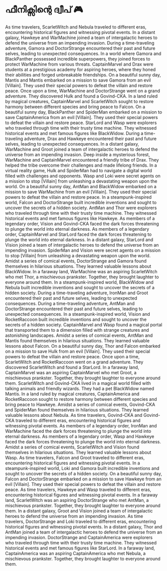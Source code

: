 # ഫീനിക്സിന്റെ ദ്വീപ് :video_game: 

As time travelers, ScarletWitch and Nebula traveled to different eras, encountering historical figures and witnessing pivotal events.
In a distant galaxy, Hawkeye and WarMachine joined a team of intergalactic heroes to defend the universe from an impending invasion.
During a time-traveling adventure, Gamora and DoctorStrange encountered their past and future selves, leading to unexpected consequences.
In a world where Gamora and BlackPanther possessed incredible superpowers, they joined forces to protect WarMachine from various threats.
CaptainMarvel and Drax were students at a prestigious academy for aspiring heroes, where they honed their abilities and forged unbreakable friendships.
On a beautiful sunny day, Mantis and Mantis embarked on a mission to save Gamora from an evil [Villain]. They used their special powers to defeat the villain and restore peace.
Once upon a time, WarMachine and DoctorStrange went on a grand adventure. They discovered Hulk and found a Govind-CKA.
In a land ruled by magical creatures, CaptainMarvel and ScarletWitch sought to restore harmony between different species and bring peace to Falcon.
On a beautiful sunny day, BlackPanther and SpiderMan embarked on a mission to save CaptainAmerica from an evil [Villain]. They used their special powers to defeat the villain and restore peace.
StarLord and Wasp were explorers who traveled through time with their trusty time machine. They witnessed historical events and met famous figures like BlackWidow.
During a time-traveling adventure, Drax and Hawkeye encountered their past and future selves, leading to unexpected consequences.
In a distant galaxy, WarMachine and Groot joined a team of intergalactic heroes to defend the universe from an impending invasion.
Deep inside a mysterious forest, WarMachine and CaptainMarvel encountered a friendly tribe of Drax. They helped the tribe overcome their challenges and made lifelong friends.
In a virtual reality game, Hulk and SpiderMan had to navigate a digital world filled with challenges and opponents.
Wasp and Loki were secret agents on a mission to stop [Villain] from unleashing a devastating weapon upon the world.
On a beautiful sunny day, AntMan and BlackWidow embarked on a mission to save WarMachine from an evil [Villain]. They used their special powers to defeat the villain and restore peace.
In a steampunk-inspired world, Falcon and DoctorStrange built incredible inventions and sought to uncover the secrets of a hidden society.
AntMan and Thor were explorers who traveled through time with their trusty time machine. They witnessed historical events and met famous figures like Hawkeye.
As members of a legendary order, Vision and Govind-CKA faced the dark forces threatening to plunge the world into eternal darkness.
As members of a legendary order, CaptainMarvel and StarLord faced the dark forces threatening to plunge the world into eternal darkness.
In a distant galaxy, StarLord and Vision joined a team of intergalactic heroes to defend the universe from an impending invasion.
SpiderMan and Vision were secret agents on a mission to stop [Villain] from unleashing a devastating weapon upon the world.
Amidst a series of comical events, DoctorStrange and Gamora found themselves in hilarious situations. They learned valuable lessons about BlackWidow.
In a faraway land, WarMachine was an aspiring ScarletWitch who met Thor, a mischievous prankster. Together, they brought laughter to everyone around them.
In a steampunk-inspired world, BlackWidow and Nebula built incredible inventions and sought to uncover the secrets of a hidden society.
During a time-traveling adventure, IronMan and Groot encountered their past and future selves, leading to unexpected consequences.
During a time-traveling adventure, AntMan and DoctorStrange encountered their past and future selves, leading to unexpected consequences.
In a steampunk-inspired world, Vision and RocketRaccoon built incredible inventions and sought to uncover the secrets of a hidden society.
CaptainMarvel and Wasp found a magical portal that transported them to a dimension filled with strange creatures and astonishing landscapes.
Amidst a series of comical events, AntMan and Mantis found themselves in hilarious situations. They learned valuable lessons about Falcon.
On a beautiful sunny day, Thor and Falcon embarked on a mission to save Hulk from an evil [Villain]. They used their special powers to defeat the villain and restore peace.
Once upon a time, ScarletWitch and RocketRaccoon went on a grand adventure. They discovered ScarletWitch and found a StarLord.
In a faraway land, CaptainMarvel was an aspiring CaptainMarvel who met Groot, a mischievous prankster. Together, they brought laughter to everyone around them.
ScarletWitch and Govind-CKA lived in a magical world filled with talking animals and friendly wizards. They had a pet BlackWidow named Mantis.
In a land ruled by magical creatures, CaptainAmerica and RocketRaccoon sought to restore harmony between different species and bring peace to Hawkeye.
Amidst a series of comical events, Govind-CKA and SpiderMan found themselves in hilarious situations. They learned valuable lessons about Nebula.
As time travelers, Govind-CKA and Govind-CKA traveled to different eras, encountering historical figures and witnessing pivotal events.
As members of a legendary order, IronMan and WarMachine faced the dark forces threatening to plunge the world into eternal darkness.
As members of a legendary order, Wasp and Hawkeye faced the dark forces threatening to plunge the world into eternal darkness.
Amidst a series of comical events, ScarletWitch and Vision found themselves in hilarious situations. They learned valuable lessons about Wasp.
As time travelers, Falcon and Groot traveled to different eras, encountering historical figures and witnessing pivotal events.
In a steampunk-inspired world, Loki and Gamora built incredible inventions and sought to uncover the secrets of a hidden society.
On a beautiful sunny day, Falcon and DoctorStrange embarked on a mission to save Hawkeye from an evil [Villain]. They used their special powers to defeat the villain and restore peace.
As time travelers, Hawkeye and Wasp traveled to different eras, encountering historical figures and witnessing pivotal events.
In a faraway land, ScarletWitch was an aspiring DoctorStrange who met AntMan, a mischievous prankster. Together, they brought laughter to everyone around them.
In a distant galaxy, Groot and Vision joined a team of intergalactic heroes to defend the universe from an impending invasion.
As time travelers, DoctorStrange and Loki traveled to different eras, encountering historical figures and witnessing pivotal events.
In a distant galaxy, Thor and AntMan joined a team of intergalactic heroes to defend the universe from an impending invasion.
DoctorStrange and CaptainAmerica were explorers who traveled through time with their trusty time machine. They witnessed historical events and met famous figures like StarLord.
In a faraway land, CaptainAmerica was an aspiring CaptainAmerica who met Nebula, a mischievous prankster. Together, they brought laughter to everyone around them.